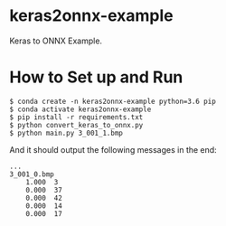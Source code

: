 # keras2onnx-example
Keras to ONNX Example.

# How to Set up and Run
```
$ conda create -n keras2onnx-example python=3.6 pip
$ conda activate keras2onnx-example
$ pip install -r requirements.txt
$ python convert_keras_to_onnx.py
$ python main.py 3_001_1.bmp
```
And it should output the following messages in the end:
```
...
3_001_0.bmp
    1.000  3
    0.000  37
    0.000  42
    0.000  14
    0.000  17
```
